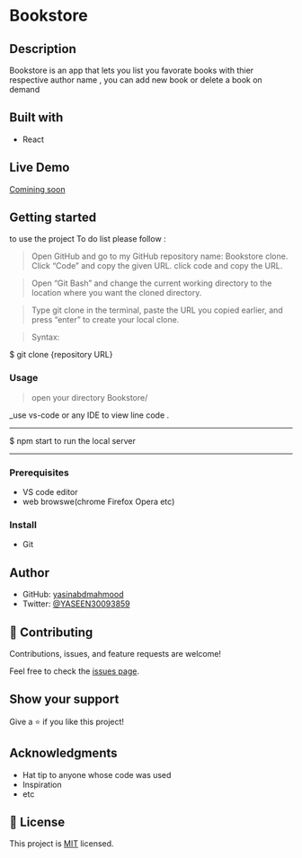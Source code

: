 # Bookstore


## Description

Bookstore is an app that lets you list you favorate books with thier respective author name , you can add new book or delete a book on demand

## Built with

* React


## Live Demo 

[Comining soon](https://bookstore-yaseen.netlify.app/)



## Getting started 

to use the project To do list please follow :

> Open GitHub and go to my GitHub repository name: Bookstore clone.
> Click “Code” and copy the given URL.
> click code and copy the URL.



> Open “Git Bash” and change the current working directory to the location where you want the cloned directory.

> Type git clone in the terminal, paste the URL you copied earlier, and press “enter” to create your local clone.

> Syntax:

$ git clone {repository URL}

### Usage

> open your directory Bookstore/

\_use vs-code or any IDE to view line code .

---

$ npm start to run the local server

---




### Prerequisites
* VS code editor
* web browswe(chrome Firefox Opera etc)

### Install
* Git 



## Author
* GitHub: [yasinabdmahmood](https://github.com/yasinabdmahmood)
* Twitter: [@YASEEN30093859](https://twitter.com/yasenabd7)



## 🤝 Contributing

Contributions, issues, and feature requests are welcome!

Feel free to check the [issues page](../../issues/).

## Show your support

Give a ⭐️ if you like this project!

## Acknowledgments

- Hat tip to anyone whose code was used
- Inspiration
- etc

## 📝 License

This project is [MIT](./MIT.md) licensed.
